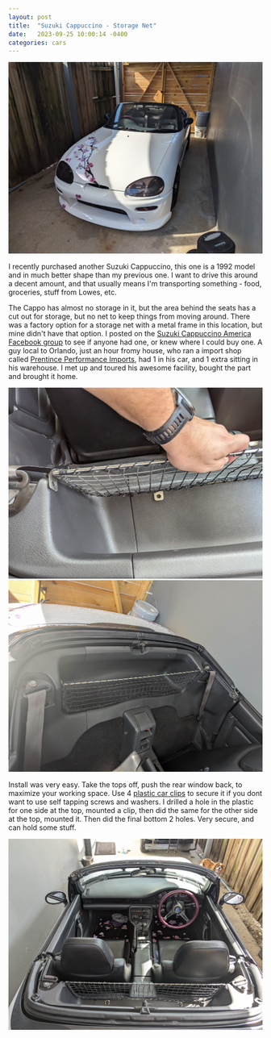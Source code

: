 ```yaml
---
layout: post
title:  "Suzuki Cappuccino - Storage Net"
date:   2023-09-25 10:00:14 -0400
categories: cars
---
```


![Net](/images/net/4.jpg)

I recently purchased another Suzuki Cappuccino, this one is a 1992 model and in much better shape than my previous one. I want to drive this around a decent amount, and that usually means I'm transporting something - food, groceries, stuff from Lowes, etc. 

The Cappo has almost no storage in it, but the area behind the seats has a cut out for storage, but no net to keep things from moving around. There was a factory option for a storage net with a metal frame in this location, but mine didn't have that option. I posted on the [Suzuki Cappuccino America Facebook group](https://www.facebook.com/groups/2024808397586129) to see if anyone had one, or knew where I could buy one. A guy local to Orlando, just an hour fromy house, who ran a import shop called [Prentince Performance Imports](https://www.instagram.com/prenticeperformanceimports/), had 1 in his car, and 1 extra sitting in his warehouse. I met up and toured his awesome facility, bought the part and brought it home. 

![Net](/images/net/1.jpg)
![Net](/images/net/2.jpg)

Install was very easy. Take the tops off, push the rear window back, to maximize your working space. Use 4 [plastic car clips](https://amzn.to/3t2f33j) to secure it if you dont want to use self tapping screws and washers. I drilled a hole in the plastic for one side at the top, mounted a clip, then did the same for the other side at the top, mounted it. Then did the final bottom 2 holes. Very secure, and can hold some stuff. 

![Net](/images/net/3.jpg)
